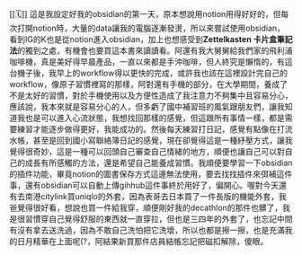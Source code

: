 [[🗓️]]
這是我設定好我的obsidian的第一天，原本想說用notion用得好好的，但每次打開notion時，大量的data讓我的電腦逐漸發燙，所以來嘗試使用obsidian，看到IG的K也是從notion進入obsidian，加上也想感受到**Zettelkasten 卡片盒筆記法**的獨到之處，有機會也要買這本書來讀讀看。阿還有我大舅舅給我們家的飛利浦咖啡機，真是美好得早晨產品，一直以來都是手沖咖啡，但人終究是懶惰的，有這台機子後，我早上的workflow得以更快的完成，或許我也該在這裡設計完自己的workflow，像原子習慣裡寫的那樣，阿對還有手機的部分，在大學期間，養成了不是太好的習慣，對於手機使用以及方便性造成了我注意力不夠集中且容易分心，應該說，我本來就是容易分心的人，但多虧了國中補習班的風氣跟朋友們，讓我知道我也是可以進入心流狀態，我想找回那樣的感覺，但這跟所有事情一樣，都是需要練習才能逐步做得更好，我能成功的。然後每天練習打日記，感覺有點像在打流水帳，甚至是回到國小寫聯絡簿日記的感覺，現在卻覺得這是一種紓壓方式，讓我覺得很奇妙，這是一種可以回頭自己審查自己情緒的地方，順便也讓自己可以對自己的成長有所感觸的方法，還是希望自己能養成習慣。我順便要學習一下obsidian的插件功能，畢竟notion的圖書保存方式這邊無法使用，要去找找插件來弭補這件事，還有obsidian可以自動上傳gihhub這件事終於用好了，偏開心。喔對今天還有去南港citylink買uniqlo的外套，因為表哥去日本買了一件長版的機能外套，我爸覺得很好看，想說也買一件給我穿，順便剛好我的decathlon的那件也髒了，我是很習慣穿自己覺得舒服的東西就一直穿拉，但也是三四年的外套了，也忘記中間有沒有拿去送洗過，因為不敢自己洗怕把它洗壞，所以也都是擦一擦，也是充滿我的日月精華在上面呢(?，阿結果新買那件店員結帳忘記把磁扣解除，傻眼。
